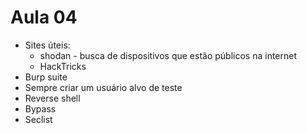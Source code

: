 # Aula 04

- Sites úteis:
    - shodan - busca de dispositivos que estão públicos na internet
    - HackTricks
- Burp suite
- Sempre criar um usuário alvo de teste
- Reverse shell
- Bypass
- Seclist